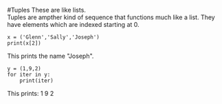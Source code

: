 #Tuples
These are like lists.  
Tuples are ampther kind of sequence that functions much like a list. They have elements which are indexed starting at 0.
```
x = ('Glenn','Sally','Joseph')
print(x[2])
```
This prints the name "Joseph".

```
y = (1,9,2)
for iter in y:
    print(iter)
```
This prints:
1
9
2
